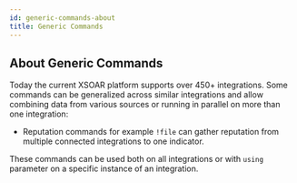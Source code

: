 ```yaml
---
id: generic-commands-about
title: Generic Commands
---
```



## About Generic Commands

Today the current XSOAR platform supports over 450+ integrations. 
Some commands can be generalized across similar integrations and allow combining data from various sources or running in parallel on more than one integration:

* Reputation commands for example `!file` can gather reputation from multiple connected integrations to one indicator.

These commands can be used both on all integrations or with `using` parameter on a specific instance of an integration.  



